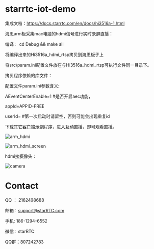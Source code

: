 # starrtc-iot-demo
集成文档：https://docs.starrtc.com/en/docs/hi3516a-1.html

海思arm板采集mac电脑的hdmi信号进行实时录屏直播：

编译：
cd Debug && make all


将编译出来的Hi3516a_hdmi_rtsp拷贝到海思板子上

将src/param.ini配置文件放在与Hi3516a_hdmi_rtsp可执行文件同一目录下。

拷贝程序依赖的库文件：


配置文件param.ini参数含义:

AEventCenterEnable=1  #是否开启aec功能，

appId=APPID-FREE

userId=   #第一次启动时请留空，否则可能会出现重复id



下载其它[客户端示例程序](https://docs.starrtc.com/en/download/)，进入互动直播，即可观看直播。

![arm_hdmi](https://raw.githubusercontent.com/starrtc/starrtc-android-demo/master/assets/arm_hdmi.jpg)

![arm_hdmi_screen](https://raw.githubusercontent.com/starrtc/starrtc-android-demo/master/assets/arm_hdmi_screen.jpg)

hdmi接摄像头：

![camera](https://raw.githubusercontent.com/starrtc/starrtc-android-demo/master/assets/camera.jpg)

Contact
=====
QQ ： 2162498688

邮箱：<a href="mailto:support@starRTC.com">support@starRTC.com</a>

手机: 186-1294-6552

微信：starRTC

QQ群：807242783